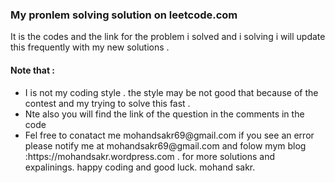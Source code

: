 <h3> My pronlem solving solution on leetcode.com </h3>
It is the codes and the link for the problem i solved and i solving i will update this frequently with my new solutions .
 
<h4>Note that :</h4>
<ul>
  <li>I is not my coding style . the style may be not good that because of the contest and my trying to solve this fast .</li>
  <li>Nte also you will find the link of the question in the comments in the code </li>
  <li>Fel free to conatact me mohandsakr69@gmail.com if you see an error please notify me at mohandsakr69@gmail.com 
and folow mym blog :https://mohandsakr.wordpress.com . for more solutions and expalinings.
happy coding and good luck. mohand sakr.</li>
</ul>
